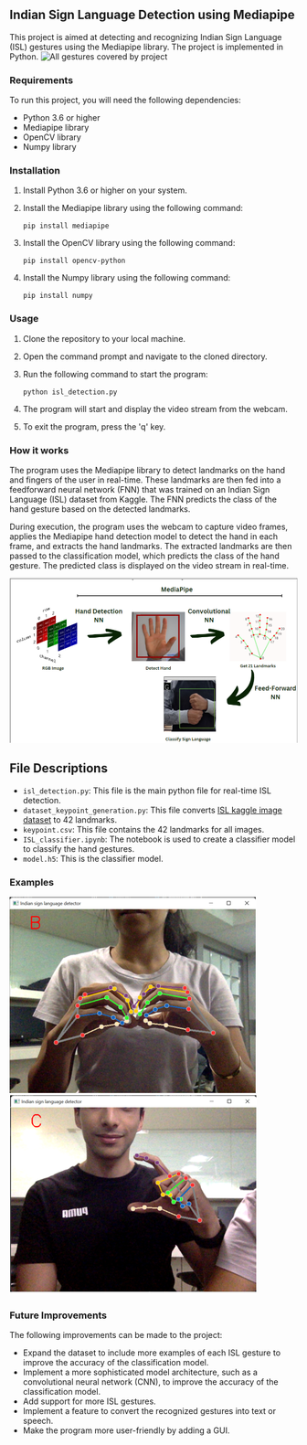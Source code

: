 

## Indian Sign Language Detection using Mediapipe

This project is aimed at detecting and recognizing Indian Sign Language (ISL) gestures using the Mediapipe library. The project is implemented in Python.
![All gestures covered by project](images/AllsignGuestures.png)

### Requirements

To run this project, you will need the following dependencies:

- Python 3.6 or higher
- Mediapipe library
- OpenCV library
- Numpy library

### Installation

1. Install Python 3.6 or higher on your system.
2. Install the Mediapipe library using the following command:

   ```
   pip install mediapipe
   ```

3. Install the OpenCV library using the following command:

   ```
   pip install opencv-python
   ```

4. Install the Numpy library using the following command:

   ```
   pip install numpy
   ```

### Usage

1. Clone the repository to your local machine.

2. Open the command prompt and navigate to the cloned directory.

3. Run the following command to start the program:

   ```
   python isl_detection.py
   ```

4. The program will start and display the video stream from the webcam.

5. To exit the program, press the 'q' key.

### How it works

The program uses the Mediapipe library to detect landmarks on the hand and fingers of the user in real-time. These landmarks are then fed into a feedforward neural network (FNN) that was trained on an Indian Sign Language (ISL) dataset from Kaggle. The FNN predicts the class of the hand gesture based on the detected landmarks.

During execution, the program uses the webcam to capture video frames, applies the Mediapipe hand detection model to detect the hand in each frame, and extracts the hand landmarks. The extracted landmarks are then passed to the classification model, which predicts the class of the hand gesture. The predicted class is displayed on the video stream in real-time.

![Process image](images/process.png)

## File Descriptions

- `isl_detection.py`: This file is the main python file for real-time ISL detection.
- `dataset_keypoint_generation.py`: This file converts [ISL kaggle image dataset](https://www.kaggle.com/datasets/prathumarikeri/indian-sign-language-isl) to 42 landmarks.
- `keypoint.csv`: This file contains the 42 landmarks for all images.
- `ISL_classifier.ipynb`: The notebook is used to create a classifier model to classify the hand gestures.
- `model.h5`: This is the classifier model.

### Examples
![example image 1](images/example1.png)
![example image 2](images/example2.png)

### Future Improvements

The following improvements can be made to the project:

- Expand the dataset to include more examples of each ISL gesture to improve the accuracy of the classification model.
- Implement a more sophisticated model architecture, such as a convolutional neural network (CNN), to improve the accuracy of the classification model.
- Add support for more ISL gestures.
- Implement a feature to convert the recognized gestures into text or speech.
- Make the program more user-friendly by adding a GUI.

